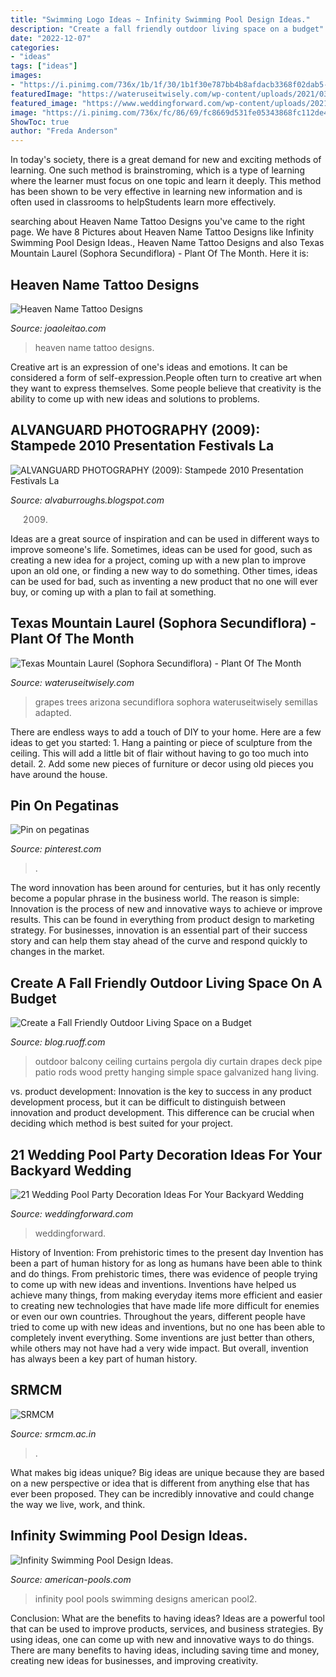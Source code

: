 ```yaml
---
title: "Swimming Logo Ideas ~ Infinity Swimming Pool Design Ideas."
description: "Create a fall friendly outdoor living space on a budget"
date: "2022-12-07"
categories:
- "ideas"
tags: ["ideas"]
images:
- "https://i.pinimg.com/736x/1b/1f/30/1b1f30e787bb4b8afdacb3368f02dab5--metal-pergola-wooden-pergola.jpg"
featuredImage: "https://wateruseitwisely.com/wp-content/uploads/2021/03/pl_texas_mountain-laurel.jpg"
featured_image: "https://www.weddingforward.com/wp-content/uploads/2021/02/wedding-pool-party-decoration-ideas-moss-flowers-and-candle-lanterns-lemon-lime-photography.jpg"
image: "https://i.pinimg.com/736x/fc/86/69/fc8669d531fe05343868fc112de45c70.jpg"
ShowToc: true
author: "Freda Anderson"
---
```



In today's society, there is a great demand for new and exciting methods of learning. One such method is brainstroming, which is a type of learning where the learner must focus on one topic and learn it deeply. This method has been shown to be very effective in learning new information and is often used in classrooms to helpStudents learn more effectively.

	

		
searching about Heaven Name Tattoo Designs you've came to the right page. We have 8 Pictures about Heaven Name Tattoo Designs like Infinity Swimming Pool Design Ideas., Heaven Name Tattoo Designs and also Texas Mountain Laurel (Sophora Secundiflora) - Plant Of The Month. Here it is:
		
    
## Heaven Name Tattoo Designs

<img loading=lazy src="https://www.joaoleitao.com/tattoo-name/files/female-names2/tattoo-design-name-heaven-06.png" onerror="this.onerror=null;this.src='https://tse4.mm.bing.net/th?id=OIP.RJBxwo6SFnGes_62xz_Y1wHaEd&amp;pid=15.1';" alt="Heaven Name Tattoo Designs">

_Source: joaoleitao.com_

>heaven name tattoo designs. 

	

Creative art is an expression of one's ideas and emotions. It can be considered a form of self-expression.People often turn to creative art when they want to express themselves. Some people believe that creativity is the ability to come up with new ideas and solutions to problems.

    
## ALVANGUARD PHOTOGRAPHY (2009): Stampede 2010 Presentation Festivals La

<img loading=lazy src="http://3.bp.blogspot.com/_gOKMpkNWO64/S301lVO6asI/AAAAAAAABeg/RnqU45qs3Nc/s320/Carnival+2010+281.b.jpg" onerror="this.onerror=null;this.src='https://tse1.mm.bing.net/th?id=OIP.D9_dwtsdwzDXknmKOeBjwwAAAA&amp;pid=15.1';" alt="ALVANGUARD PHOTOGRAPHY (2009): Stampede 2010 Presentation Festivals La">

_Source: alvaburroughs.blogspot.com_

>2009. 

	

Ideas are a great source of inspiration and can be used in different ways to improve someone's life. Sometimes, ideas can be used for good, such as creating a new idea for a project, coming up with a new plan to improve upon an old one, or finding a new way to do something. Other times, ideas can be used for bad, such as inventing a new product that no one will ever buy, or coming up with a plan to fail at something.

    
## Texas Mountain Laurel (Sophora Secundiflora) - Plant Of The Month

<img loading=lazy src="https://wateruseitwisely.com/wp-content/uploads/2021/03/pl_texas_mountain-laurel.jpg" onerror="this.onerror=null;this.src='https://tse2.mm.bing.net/th?id=OIP.s2wqQyQpjFGSAAkp8MM2KQHaFj&amp;pid=15.1';" alt="Texas Mountain Laurel (Sophora Secundiflora) - Plant Of The Month">

_Source: wateruseitwisely.com_

>grapes trees arizona secundiflora sophora wateruseitwisely semillas adapted. 

	

There are endless ways to add a touch of DIY to your home. Here are a few ideas to get you started: 1. Hang a painting or piece of sculpture from the ceiling. This will add a little bit of flair without having to go too much into detail. 2. Add some new pieces of furniture or decor using old pieces you have around the house.
    
## Pin On Pegatinas

<img loading=lazy src="https://i.pinimg.com/736x/fc/86/69/fc8669d531fe05343868fc112de45c70.jpg" onerror="this.onerror=null;this.src='https://tse4.mm.bing.net/th?id=OIP.OWJHfQmIX0d9ySStz34eLAHaJ3&amp;pid=15.1';" alt="Pin on pegatinas">

_Source: pinterest.com_

>. 

	

The word innovation has been around for centuries, but it has only recently become a popular phrase in the business world. The reason is simple: Innovation is the process of new and innovative ways to achieve or improve results. This can be found in everything from product design to marketing strategy. For businesses, innovation is an essential part of their success story and can help them stay ahead of the curve and respond quickly to changes in the market.

    
## Create A Fall Friendly Outdoor Living Space On A Budget

<img loading=lazy src="https://i.pinimg.com/736x/1b/1f/30/1b1f30e787bb4b8afdacb3368f02dab5--metal-pergola-wooden-pergola.jpg" onerror="this.onerror=null;this.src='https://tse1.mm.bing.net/th?id=OIP.5bzZM5nxBEPafAJlJmJ0HgHaLH&amp;pid=15.1';" alt="Create a Fall Friendly Outdoor Living Space on a Budget">

_Source: blog.ruoff.com_

>outdoor balcony ceiling curtains pergola diy curtain drapes deck pipe patio rods wood pretty hanging simple space galvanized hang living. 

	

vs. product development:
Innovation is the key to success in any product development process, but it can be difficult to distinguish between innovation and product development. This difference can be crucial when deciding which method is best suited for your project.

    
## 21 Wedding Pool Party Decoration Ideas For Your Backyard Wedding

<img loading=lazy src="https://www.weddingforward.com/wp-content/uploads/2021/02/wedding-pool-party-decoration-ideas-moss-flowers-and-candle-lanterns-lemon-lime-photography.jpg" onerror="this.onerror=null;this.src='https://tse1.mm.bing.net/th?id=OIP.dRaAbnjPrZVX29NgnxRdqgHaJQ&amp;pid=15.1';" alt="21 Wedding Pool Party Decoration Ideas For Your Backyard Wedding">

_Source: weddingforward.com_

>weddingforward. 

	

History of Invention: From prehistoric times to the present day
Invention has been a part of human history for as long as humans have been able to think and do things. From prehistoric times, there was evidence of people trying to come up with new ideas and inventions. Inventions have helped us achieve many things, from making everyday items more efficient and easier to creating new technologies that have made life more difficult for enemies or even our own countries. Throughout the years, different people have tried to come up with new ideas and inventions, but no one has been able to completely invent everything. Some inventions are just better than others, while others may not have had a very wide impact. But overall, invention has always been a key part of human history.

    
## SRMCM

<img loading=lazy src="http://www.srmcm.ac.in/images/SRMCM_Logo.png" onerror="this.onerror=null;this.src='https://tse3.mm.bing.net/th?id=OIP.cgk1gcQPSaQ9XvUgf2UQAwAAAA&amp;pid=15.1';" alt="SRMCM">

_Source: srmcm.ac.in_

>. 

	

What makes big ideas unique?
Big ideas are unique because they are based on a new perspective or idea that is different from anything else that has ever been proposed. They can be incredibly innovative and could change the way we live, work, and think.

    
## Infinity Swimming Pool Design Ideas.

<img loading=lazy src="https://www.american-pools.com/wp-content/uploads/infinity-pool2.jpg" onerror="this.onerror=null;this.src='https://tse1.mm.bing.net/th?id=OIP.paCKkzMa2tAXH8GQFlcBqAHaFh&amp;pid=15.1';" alt="Infinity Swimming Pool Design Ideas.">

_Source: american-pools.com_

>infinity pool pools swimming designs american pool2. 

	

Conclusion: What are the benefits to having ideas?
Ideas are a powerful tool that can be used to improve products, services, and business strategies. By using ideas, one can come up with new and innovative ways to do things. There are many benefits to having ideas, including saving time and money, creating new ideas for businesses, and improving creativity.

